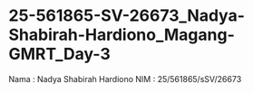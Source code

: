 # 25-561865-SV-26673_Nadya-Shabirah-Hardiono_Magang-GMRT_Day-3
Nama   : Nadya Shabirah Hardiono
NIM    : 25/561865/sSV/26673
